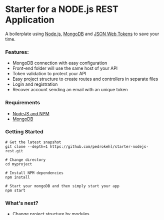 Starter for a NODE.js REST Application
=======================

A boilerplate using [Node.js](https://nodejs.org/), [MongoDB](https://www.mongodb.com/) and [JSON Web Tokens](https://jwt.io/) to save your time.

### Features:
* MongoDB connection with easy configuration
* Front-end folder will use the same host of your API
* Token validation to protect your API
* Easy project structure to create routes and controllers in separate files
* Login and registration
* Recover account sending an email with an unique token

### Requirements
* [NodeJS and NPM](http://nodejs.org/download)
* [MongoDB](http://www.mongodb.org/downloads)

### Getting Started

    # Get the latest snapshot
    git clone --depth=1 https://github.com/pedrokehl/starter-nodejs-rest.git
    
    # Change directory
    cd myproject
    
    # Install NPM dependencies
    npm install
    
    # Start your mongoDB and then simply start your app
    npm start
    
### What's next?

* Change project structure by modules
* Better use of Q
* HTML e-mail template
* Change use of HashSync to HashAsync